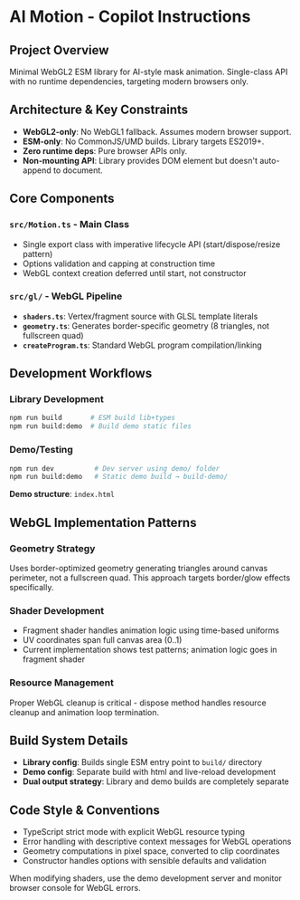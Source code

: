 # AI Motion - Copilot Instructions

## Project Overview

Minimal WebGL2 ESM library for AI-style mask animation. Single-class API with no runtime dependencies, targeting modern browsers only.

## Architecture & Key Constraints

- **WebGL2-only**: No WebGL1 fallback. Assumes modern browser support.
- **ESM-only**: No CommonJS/UMD builds. Library targets ES2019+.
- **Zero runtime deps**: Pure browser APIs only.
- **Non-mounting API**: Library provides DOM element but doesn't auto-append to document.

## Core Components

### `src/Motion.ts` - Main Class

- Single export class with imperative lifecycle API (start/dispose/resize pattern)
- Options validation and capping at construction time
- WebGL context creation deferred until start, not constructor

### `src/gl/` - WebGL Pipeline

- **`shaders.ts`**: Vertex/fragment source with GLSL template literals
- **`geometry.ts`**: Generates border-specific geometry (8 triangles, not fullscreen quad)
- **`createProgram.ts`**: Standard WebGL program compilation/linking

## Development Workflows

### Library Development

```bash
npm run build    	# ESM build lib+types
npm run build:demo 	# Build demo static files
```

### Demo/Testing

```bash
npm run dev          # Dev server using demo/ folder
npm run build:demo   # Static demo build → build-demo/
```

**Demo structure**: `index.html`

## WebGL Implementation Patterns

### Geometry Strategy

Uses border-optimized geometry generating triangles around canvas perimeter, not a fullscreen quad. This approach targets border/glow effects specifically.

### Shader Development

- Fragment shader handles animation logic using time-based uniforms
- UV coordinates span full canvas area (0..1)
- Current implementation shows test patterns; animation logic goes in fragment shader

### Resource Management

Proper WebGL cleanup is critical - dispose method handles resource cleanup and animation loop termination.

## Build System Details

- **Library config**: Builds single ESM entry point to `build/` directory
- **Demo config**: Separate build with html and live-reload development
- **Dual output strategy**: Library and demo builds are completely separate

## Code Style & Conventions

- TypeScript strict mode with explicit WebGL resource typing
- Error handling with descriptive context messages for WebGL operations
- Geometry computations in pixel space, converted to clip coordinates
- Constructor handles options with sensible defaults and validation

When modifying shaders, use the demo development server and monitor browser console for WebGL errors.
